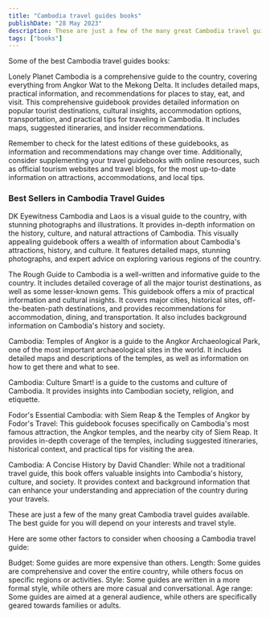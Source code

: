 ```yaml
---
title: "Cambodia travel guides books"
publishDate: "28 May 2023"
description: These are just a few of the many great Cambodia travel guides available
tags: ["books"]
---
```


Some of the best Cambodia travel guides books:

Lonely Planet Cambodia is a comprehensive guide to the country, covering everything from Angkor Wat to the Mekong Delta. It includes detailed maps, practical information, and recommendations for places to stay, eat, and visit. This comprehensive guidebook provides detailed information on popular tourist destinations, cultural insights, accommodation options, transportation, and practical tips for traveling in Cambodia. It includes maps, suggested itineraries, and insider recommendations.

Remember to check for the latest editions of these guidebooks, as information and recommendations may change over time. Additionally, consider supplementing your travel guidebooks with online resources, such as official tourism websites and travel blogs, for the most up-to-date information on attractions, accommodations, and local tips.

### Best Sellers in Cambodia Travel Guides

DK Eyewitness Cambodia and Laos is a visual guide to the country, with stunning photographs and illustrations. It provides in-depth information on the history, culture, and natural attractions of Cambodia. This visually appealing guidebook offers a wealth of information about Cambodia's attractions, history, and culture. It features detailed maps, stunning photographs, and expert advice on exploring various regions of the country.

The Rough Guide to Cambodia is a well-written and informative guide to the country. It includes detailed coverage of all the major tourist destinations, as well as some lesser-known gems. This guidebook offers a mix of practical information and cultural insights. It covers major cities, historical sites, off-the-beaten-path destinations, and provides recommendations for accommodation, dining, and transportation. It also includes background information on Cambodia's history and society.

Cambodia: Temples of Angkor is a guide to the Angkor Archaeological Park, one of the most important archaeological sites in the world. It includes detailed maps and descriptions of the temples, as well as information on how to get there and what to see.

Cambodia: Culture Smart! is a guide to the customs and culture of Cambodia. It provides insights into Cambodian society, religion, and etiquette.

Fodor's Essential Cambodia: with Siem Reap & the Temples of Angkor by Fodor's Travel: This guidebook focuses specifically on Cambodia's most famous attraction, the Angkor temples, and the nearby city of Siem Reap. It provides in-depth coverage of the temples, including suggested itineraries, historical context, and practical tips for visiting the area.

Cambodia: A Concise History by David Chandler: While not a traditional travel guide, this book offers valuable insights into Cambodia's history, culture, and society. It provides context and background information that can enhance your understanding and appreciation of the country during your travels.

These are just a few of the many great Cambodia travel guides available. The best guide for you will depend on your interests and travel style.

Here are some other factors to consider when choosing a Cambodia travel guide:

 Budget: Some guides are more expensive than others.
 Length: Some guides are comprehensive and cover the entire country, while others focus on specific regions or activities.
 Style: Some guides are written in a more formal style, while others are more casual and conversational.
 Age range: Some guides are aimed at a general audience, while others are specifically geared towards families or adults.
